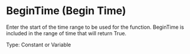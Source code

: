 # BeginTime (Begin Time)

Enter the start of the time range to be used for the function. BeginTime is included in the range of time that will return True.

Type: Constant or Variable
